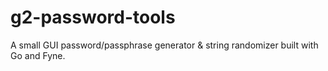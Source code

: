# g2-password-tools
A small GUI password/passphrase generator &amp; string randomizer built with Go and Fyne.

